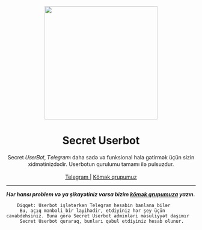 <div align="center">
  <img src="https://te.legra.ph/file/5579c04c24fd5dce3116f.jpg" width="300" height="300">
  <h1>Secret Userbot</h1>
</div>
<p align="center">
    Secret 𝑈𝑠𝑒𝑟𝐵𝑜𝑡, 𝑇𝑒𝑙𝑒𝑔𝑟𝑎𝑚ı daha sadə və funksional hala gətirmək üçün sizin xidmətinizdədir. Userbotun qurulumu tamamı ilə pulsuzdur. <br>
    <br>
        <a href="https://t.me/SecretUsbot">Telegram </a> |
        <a href="https://t.me/TheSecretSup">Kömək qrupumuz</a>
    <br>
</p>

----


***Hər hansı problem və ya şikayətiniz varsa bizim [kömək qrupumuza](https://t.me/TheSecretSup) yazın.***

```
    Diqqət: Userbot işlətərkən Telegram hesabin banlana bilər
     Bu, açıq mənbəli bir layihədir, etdiyiniz hər şey üçün cavabdehsiniz. Buna görə Secret Userbot adminləri məsuliyyət daşımır
     Secret Userbot quraraq, bunları qəbul etdiyiniz hesab olunur.
